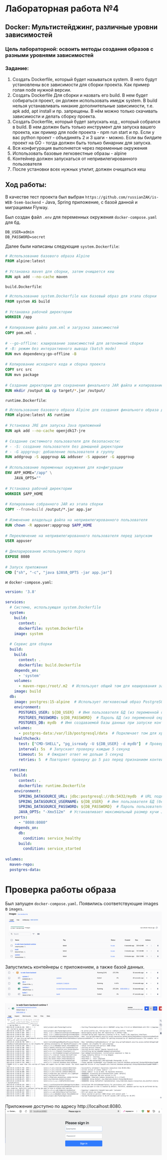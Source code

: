 # Лабораторная работа №4
## Docker: Мультистейджинг, различные уровни зависимостей
### Цель лабораторной: освоить методы создания образов с разными уровнями зависимостей

### Задание:
1. Создать Dockerfile, который будет называться system. В него будут установлены все зависимости для сборки проекта. Как пример голая node нужной версии.
2. Создать Dockerfile Для сборки и назвать его build. В нем будет собираться проект, он должен использовать имедж system. В build нельзя устанавливать никакие дополнительные зависимости, т.е. apk add, apt install и пр. запрещены. В нём можно только скачивать зависимости и делать сборку проекта.
3. Создать Dockerfile, который будет запускать код , который собрался в build. В нем должен быть только инструмент для запуска вашего проекта, как пример для node проекта - npm run start и пр. Если у вас python проект - объединять 2 и 3 шаги - можно. Если вы билдите проект на GO - тогда должен быть только бинарник для запуска.
4. Вся конфигурация выполняется через переменные окружения
5. Использовать базовые легковестные образы - alpine
6. Контейнер должен	запускаться от непривилегированного пользователя
7. После установки всех нужных утилит,	должен очищаться кеш


## Ход работы:
В качестве тест проекта был выбран `https://github.com/russianZAK/is-WEB-5sem-backend` - Java, Spring приложение, с базой данной и миграциями Flyway.

Был создан файл `.env` для переменных окружения `docker-compose.yaml` для бд.
```env
DB_USER=admin
DB_PASSWORD=secret
```

Далее были написаны следующие `system.Dockerfile`:

```Dockerfile
# Использование базового образа Alpine
FROM alpine:latest

# Устанавка maven для сборки, затем очищается кеш
RUN apk add --no-cache maven
```

`build.Dockerfile`:
```Dockerfile
# Использование system.Dockerfile как базовый образ для этапа сборки
FROM system AS build

# Устанавка рабочей директории
WORKDIR /app

# Копирование файла pom.xml и загрузка зависимостей
COPY pom.xml .

# --go-offline: кэширование зависимостей для автономной сборки
# -B: режим без интерактивного вывода (batch mode)
RUN mvn dependency:go-offline -B

# Копирование исходного кода и сборка проекта
COPY src src
RUN mvn package

# Создание директории для сохранения финального JAR файла и копирование его туда
RUN mkdir /output && cp target/*.jar /output/
```

`runtime.Dockerfile`:
```Dockerfile
# Использование базового образа Alpine для создания финального образа для выполнения приложения
FROM alpine:latest AS runtime

# Установка JRE для запуска Java приложений
RUN apk add --no-cache openjdk17-jre

# Создание системного пользователя для безопасности:
# - -S: создание пользователя без домашней директории
# - -G appgroup: добавление пользователя в группу
RUN addgroup -S appgroup && adduser -S appuser -G appgroup

# Использование переменных окружения для конфигурации
ENV APP_HOME="/app" \
    JAVA_OPTS=""

# Устанавка рабочей директории
WORKDIR $APP_HOME

# Копирование собранного JAR из этапа сборки
COPY --from=build /output/*.jar app.jar

# Изменение владельца файла на непривилегированного пользователя
RUN chown -R appuser:appgroup $APP_HOME

# Переключение на непривилегированного пользователя перед запуском
USER appuser

# Декларирование используемого порта
EXPOSE 8080

# Запуск приложения
CMD ["sh", "-c", "java $JAVA_OPTS -jar app.jar"]
```

и `docker-compose.yaml`:
```yaml
version: '3.8'

services:
  # Система, использующая system.Dockerfile
  system:
    build:
      context: .
      dockerfile: system.Dockerfile
    image: system

  # Сервис для сборки
  build:
    build:
      context: .
      dockerfile: build.Dockerfile
    depends_on:
      - 'system'
    volumes:
      - maven-repo:/root/.m2  # Использует общий том для кеширования зависимостей Maven
    image: build
  db:
    image: postgres:15-alpine  # Использует легковесный образ PostgreSQL 15 на базе Alpine Linux
    environment:
      POSTGRES_USER: ${DB_USER}  # Имя пользователя БД (из переменной окружения)
      POSTGRES_PASSWORD: ${DB_PASSWORD}  # Пароль БД (из переменной окружения)
      POSTGRES_DB: mydb  # Имя создаваемой базы данных при запуске контейнера
    volumes:
      - postgres-data:/var/lib/postgresql/data  # Подключает том для хранения данных БД
    healthcheck:
      test: ["CMD-SHELL", "pg_isready -U ${DB_USER} -d mydb"]  # Проверяет доступность БД
      interval: 5s  # Запускает проверку каждые 5 секунд
      timeout: 5s  # Ожидает ответ не дольше 5 секунд
      retries: 5  # Повторяет проверку до 5 раз перед признанием контейнера недоступным

  runtime:
    build:
      context: .
      dockerfile: runtime.Dockerfile
    environment:
      SPRING_DATASOURCE_URL: jdbc:postgresql://db:5432/mydb  # URL подключения к БД PostgreSQL
      SPRING_DATASOURCE_USERNAME: ${DB_USER}  # Имя пользователя БД (берётся из переменной окружения)
      SPRING_DATASOURCE_PASSWORD: ${DB_PASSWORD}  # Пароль пользователя БД (берётся из переменной окружения)
      JAVA_OPTS: "-Xmx512m"  # Устанавливает максимальный размер кучи JVM (512 MB)
    ports:
      - "8080:8080"
    depends_on:
      db:
        condition: service_healthy
      build:
        condition: service_started

volumes:
  maven-repo:
  postgres-data:
```


# Проверка работы образа
Был запущен `docker-compose.yaml`.
Появились соответствующие images в `images`.
![](./images/1.png)

Запустились контейнеры с приложением, а также базой данных.
![](./images/2.png)

![](./images/3.png)

Приложение доступно по адресу http://localhost:8080.
![](./images/4.png)